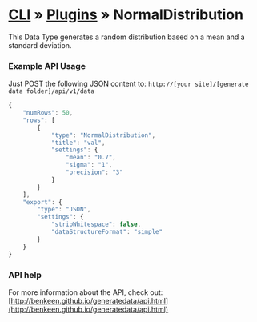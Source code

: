 # [CLI](../../../../../cli/README.md) &raquo; [Plugins](../../../../../cli/PLUGINS.md) &raquo; NormalDistribution

This Data Type generates a random distribution based on a mean and a standard deviation.


### Example API Usage

Just POST the following JSON content to: 
`http://[your site]/[generate data folder]/api/v1/data`

```javascript
{
    "numRows": 50,
    "rows": [
        {
            "type": "NormalDistribution",
            "title": "val",
            "settings": {
                "mean": "0.7",
                "sigma": "1",
                "precision": "3"
            }
        }
    ],
    "export": {
        "type": "JSON",
        "settings": {
            "stripWhitespace": false,
            "dataStructureFormat": "simple"
        }
    }
}
```
 
### API help

For more information about the API, check out:
[http://benkeen.github.io/generatedata/api.html](http://benkeen.github.io/generatedata/api.html)
